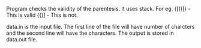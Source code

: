 Program checks the validity of the parentesis. It uses stack.
For eg. {[()]} - This is valid
{{)] - This is not.

data.in is the input file. The first line of the file will have number of charcters and the second line will have the characters.
The output is stored in data.out file.

